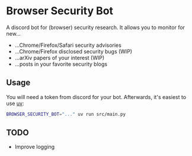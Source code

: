 # Browser Security Bot

A discord bot for (browser) security research. It allows you to monitor for new...
- ...Chrome/Firefox/Safari security advisories
- ...Chrome/Firefox disclosed security bugs (WIP)
- ...arXiv papers of your interest (WIP)
- ...posts in your favorite security blogs

## Usage
You will need a token from discord for your bot. Afterwards, it's easiest to use [uv](https://github.com/astral-sh/uv):
```sh
BROWSER_SECURITY_BOT="..." uv run src/main.py
```

## TODO
- Improve logging
